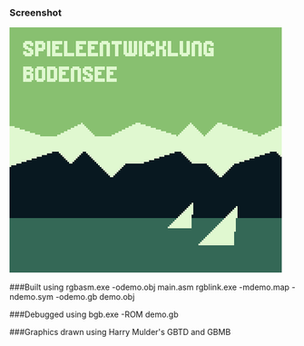 ### Screenshot
![Screenshot](screenshot.png)

###Built using
rgbasm.exe -odemo.obj main.asm
rgblink.exe -mdemo.map -ndemo.sym -odemo.gb demo.obj

###Debugged using
bgb.exe -ROM demo.gb

###Graphics drawn using
Harry Mulder's GBTD and GBMB
